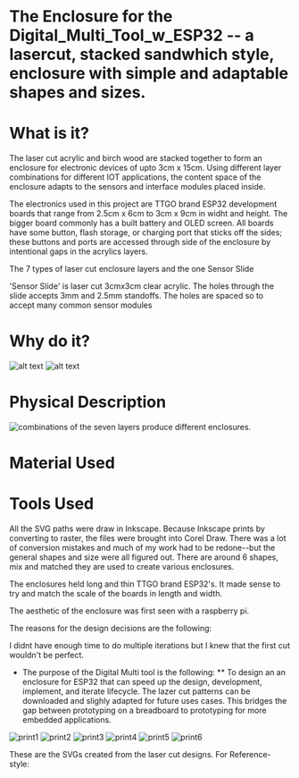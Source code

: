 # The Enclosure for the Digital_Multi_Tool_w_ESP32 -- a lasercut, stacked sandwhich style, enclosure with simple and adaptable shapes and sizes. 

# What is it?
The laser cut acrylic and birch wood are stacked together to form an enclosure for electronic devices of upto 3cm x 15cm. Using different layer combinations for different IOT applications, the content space of the enclosure adapts to the sensors and interface modules placed inside.

The electronics used in this project are TTGO brand ESP32 development boards that range from 2.5cm x 6cm to 3cm x 9cm in widht and height. The bigger board commonly has a built battery and OLED screen. All boards have some button, flash storage, or charging port that sticks off the sides; these buttons and ports are accessed through side of the enclosure by intentional gaps in the acrylics layers. 

The 7 types of laser cut enclosure layers and the one Sensor Slide

'Sensor Slide' is laser cut 3cmx3cm clear acrylic. The holes through the slide accepts 3mm and 2.5mm standoffs. The holes are spaced so to accept many common sensor modules 

# Why do it?
![alt text][wires]
![alt text][wires2]
# Physical Description

![combinations of the seven layers produce different enclosures.][ALL_EXAMPLES]
# Material Used

# Tools Used



All the SVG paths were draw in Inkscape. Because Inkscape prints by converting to raster, the files were brought into Corel Draw. 
There was a lot of conversion mistakes and much of my work had to be redone--but the general shapes and size were all figured out.
There are around 6 shapes, mix and matched they are used to create various enclosures. 
 
The enclosures held long and thin TTGO brand ESP32's. It made sense to try and match the scale of the boards in length and width.

The aesthetic of the enclosure was first seen with a raspberry pi. 

The reasons for the design decisions are the following:

I didnt have enough time to do multiple iterations but I knew that the first cut wouldn't be perfect. 

* The purpose of the Digital Multi tool is the following:
** To design an an enclosure for ESP32 that can speed up the design, development, implement, and iterate lifecycle. The lazer cut patterns can be downloaded and slighly adapted for future uses cases. This bridges the gap between prototyping on a breadboard to prototyping for more embedded applications.

![print1][print1]
![print2][print2]
![print3][print3]
![print4][print4]
![print5][print5]
![print6][print6]


These are the SVGs created from the laser cut designs. For 
Reference-style: 

[wires]: ../Images/wires.jpg "taken from: https://www.facebook.com/groups/esp8266microcontrollers/"
[wires2]: ../Images/wires2.jpg "taken https://www.facebook.com/groups/esp8266microcontrollers/"
[print1]: https://raw.githubusercontent.com/sylatupa/Digital_Multi_Tool_w_ESP32/master/Images/enclosure/PRINT1.svg?sanitize=true "Laser cut enclosure designed in InkScape and converted and printed using Corel Draw"
[print2]: https://raw.githubusercontent.com/sylatupa/Digital_Multi_Tool_w_ESP32/master/Images/enclosure/PRINT2.svg?sanitize=true "Laser cut enclosure designed in InkScape and converted and printed using Corel Draw"
[print3]: https://raw.githubusercontent.com/sylatupa/Digital_Multi_Tool_w_ESP32/master/Images/enclosure/PRINT3.svg?sanitize=true "Laser cut enclosure designed in InkScape and converted and printed using Corel Draw"
[print4]: https://raw.githubusercontent.com/sylatupa/Digital_Multi_Tool_w_ESP32/master/Images/enclosure/PRINT4.svg?sanitize=true "Laser cut enclosure designed in InkScape and converted and printed using Corel Draw"
[print5]: https://raw.githubusercontent.com/sylatupa/Digital_Multi_Tool_w_ESP32/master/Images/enclosure/PRINT5.svg?sanitize=true "Laser cut enclosure designed in InkScape and converted and printed using Corel Draw"
[print6]: https://raw.githubusercontent.com/sylatupa/Digital_Multi_Tool_w_ESP32/master/Images/enclosure/PRINT6.svg?sanitize=true "Laser cut enclosure designed in InkScape and converted and printed using Corel Draw"
[18650]:'../Images/sensor_modules/18650_bat.png' 
[ALL_EXAMPLES]: ../Images/enclosure/ALL_EXAMPLES.svg?sanitize=true "Laser cut enclosure designed in InkScape and converted and printed using Corel Draw"
[ALL_EXAMPLES2]: https://raw.githubusercontent.com/sylatupa/Digital_Multi_Tool_w_ESP32/master/Images/enclosure/ALL_EXAMPLES.svg?sanitize=true "Laser cut enclosure designed in InkScape and converted and printed using Corel Draw"
